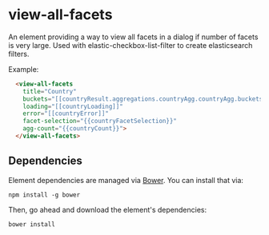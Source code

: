 # view-all-facets

An element providing a way to view all facets in a dialog if number of facets is very large. Used with elastic-checkbox-list-filter
to create elasticsearch filters.

Example:
```html
  <view-all-facets
    title="Country"
    buckets="[[countryResult.aggregations.countryAgg.countryAgg.buckets]]"
    loading="[[countryLoading]]"
    error="[[countryError]]"
    facet-selection="{{countryFacetSelection}}"
    agg-count="{{countryCount}}">
  </view-all-facets>
```

## Dependencies

Element dependencies are managed via [Bower](http://bower.io/). You can
install that via:

    npm install -g bower

Then, go ahead and download the element's dependencies:

    bower install

